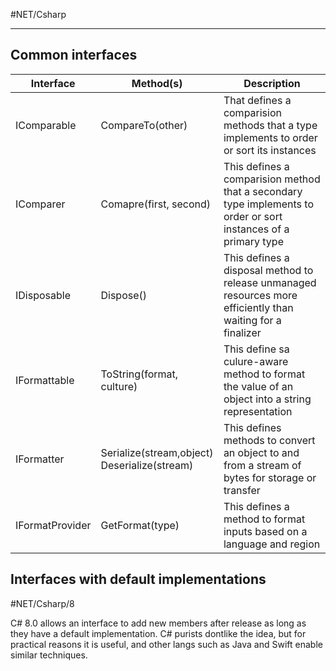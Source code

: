 #NET/Csharp 

---

## Common interfaces

Interface|Method(s)|Description
--|--|--
IComparable|CompareTo(other)|That defines a comparision methods that a type implements to order or sort its instances
IComparer|Comapre(first, second)|This defines a comparision method that a secondary type implements to order or sort instances of a primary type
IDisposable|Dispose()|This defines a disposal method to release unmanaged resources more efficiently than waiting for a finalizer
IFormattable|ToString(format, culture)|This define sa culure-aware method to format the value of an object into a string representation 
IFormatter|Serialize(stream,object)<br>Deserialize(stream)|This defines methods to convert an object to and from a stream of bytes for storage or transfer
IFormatProvider|GetFormat(type)|This defines a method to format inputs based on a language and region

## Interfaces with default implementations

#NET/Csharp/8

C# 8.0 allows an interface to add new members after release as long as they have a default implementation. C# purists dontlike the idea, but for practical reasons it is useful, and other langs such as Java and Swift enable similar techniques.

